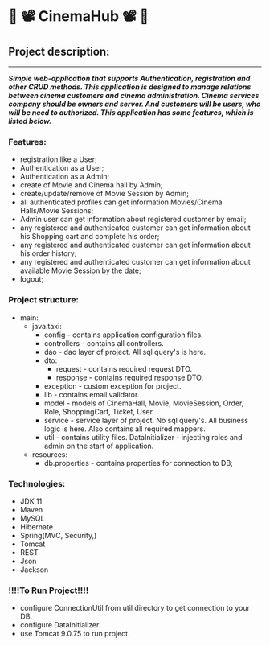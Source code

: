 ﻿# :popcorn: :film_projector: CinemaHub :film_projector: :popcorn:

## Project description:
___

***Simple web-application that supports Authentication, registration and other CRUD methods. This application is designed to manage relations between cinema customers and cinema administration.
Cinema services company should be owners and server. And customers will be users, who will be need
to authorized. This application has some features, which is listed below.***
### Features:
- registration like a User;
- Authentication as a User;
- Authentication as a Admin;
- create of Movie and Cinema hall by Admin;
- create/update/remove of Movie Session by Admin;
- all authenticated profiles can get information Movies/Cinema Halls/Movie Sessions;
- Admin user can get information about registered customer by email;
- any registered and authenticated customer can get information about his Shopping cart and complete his order;
- any registered and authenticated customer can get information about his order history;
- any registered and authenticated customer can get information about available Movie Session by the date;
- logout;

### Project structure:
* main:
    * java.taxi:
        * config - contains application configuration files.
        * controllers - contains all controllers.
        * dao - dao layer of project. All sql query's is here.
        * dto:
          * request - contains required request DTO.
          * response - contains required response DTO. 
        * exception - custom exception for project.
        * lib - contains email validator.
        * model - models of CinemaHall, Movie, MovieSession, Order, Role, ShoppingCart, Ticket, User.
        * service - service layer of project. No sql query's. All business logic is here. Also contains all required mappers.
        * util - contains utility files. DataInitializer - injecting roles and admin on the start of application.
    * resources:
        * db.properties - contains properties for connection to DB;

### Technologies:
* JDK 11
* Maven
* MySQL
* Hibernate
* Spring(MVC, Security,)
* Tomcat
* REST
* Json
* Jackson 


### !!!!To Run Project!!!!
- configure ConnectionUtil from util directory to get connection to your DB.
- configure DataInitializer.
- use Tomcat 9.0.75 to run project.
